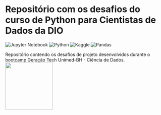 # Repositório com os desafios do curso de Python para Cientistas de Dados da DIO

![Jupyter Notebook](https://img.shields.io/badge/jupyter-F37626.svg?style=for-the-badge&logo=jupyter&logoColor=white)
![Python](https://img.shields.io/badge/python-3670A0?style=for-the-badge&logo=python&logoColor=ffdd54)
![Kaggle](https://img.shields.io/badge/Kaggle-035a7d?style=for-the-badge&logo=kaggle&logoColor=white)
![Pandas](https://img.shields.io/badge/pandas-%23150458.svg?style=for-the-badge&logo=pandas&logoColor=white)

Repositório contendo os desafios de projeto desenvolvidos durante o bootcamp Geração Tech Unimed-BH - Ciência de Dados.
<img src="https://hermes.digitalinnovation.one/assets/diome/logo.png" height="150">
